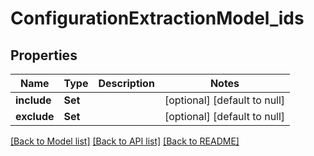 # ConfigurationExtractionModel_ids
## Properties

| Name | Type | Description | Notes |
|------------ | ------------- | ------------- | -------------|
| **include** | **Set** |  | [optional] [default to null] |
| **exclude** | **Set** |  | [optional] [default to null] |

[[Back to Model list]](../README.md#documentation-for-models) [[Back to API list]](../README.md#documentation-for-api-endpoints) [[Back to README]](../README.md)

